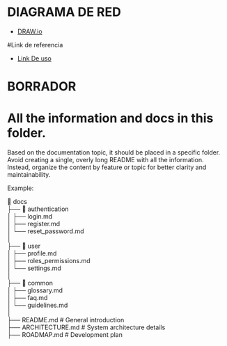 # DIAGRAMA DE RED
- [DRAW.io](https://drive.google.com/file/d/1fOLiqbf9Dqsi6Pjz7pXQDc1abWRWNbg0/view?usp=drive_link)

#Link de referencia 
- [Link De uso](https://www.youtube.com/watch?v=A-mDAB6jzbU)

# BORRADOR
# All the information and docs in this folder.

Based on the documentation topic, it should be placed in a specific folder. Avoid creating a single, overly long README with all the information. Instead, organize the content by feature or topic for better clarity and maintainability.

Example: 

📂 docs  
 ├── 📂 authentication  
 │   ├── login.md  
 │   ├── register.md  
 │   └── reset_password.md  
 │  
 ├── 📂 user  
 │   ├── profile.md  
 │   ├── roles_permissions.md  
 │   └── settings.md  
 │  
 ├── 📂 common  
 │   ├── glossary.md  
 │   ├── faq.md  
 │   └── guidelines.md  
 │  
 ├── README.md  # General introduction  
 ├── ARCHITECTURE.md  # System architecture details  
 ├── ROADMAP.md  # Development plan  

